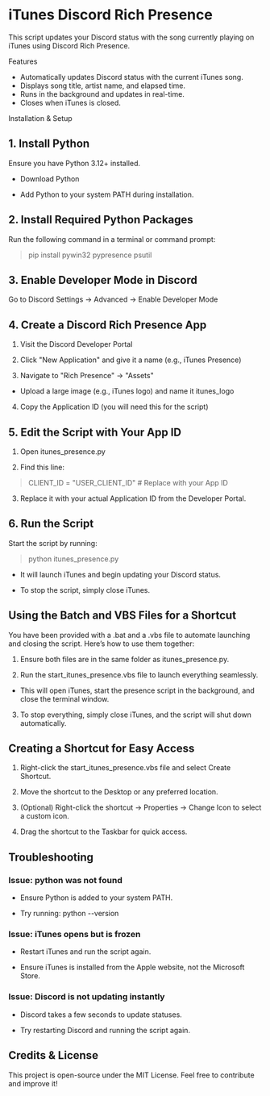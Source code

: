 # iTunes Discord Rich Presence

This script updates your Discord status with the song currently playing on iTunes using Discord Rich Presence.

Features

- Automatically updates Discord status with the current iTunes song.
- Displays song title, artist name, and elapsed time.
- Runs in the background and updates in real-time.
- Closes when iTunes is closed.

Installation & Setup

## 1. Install Python

  Ensure you have Python 3.12+ installed.

  - Download Python

  - Add Python to your system PATH during installation.

## 2. Install Required Python Packages

  Run the following command in a terminal or command prompt:

  > pip install pywin32 pypresence psutil

## 3. Enable Developer Mode in Discord

  Go to Discord Settings → Advanced → Enable Developer Mode

## 4. Create a Discord Rich Presence App

  1. Visit the Discord Developer Portal

  2. Click "New Application" and give it a name (e.g., iTunes Presence)

  3. Navigate to "Rich Presence" → "Assets"

  - Upload a large image (e.g., iTunes logo) and name it itunes_logo

  4. Copy the Application ID (you will need this for the script)

## 5. Edit the Script with Your App ID

  1. Open itunes_presence.py

  2. Find this line:

  > CLIENT_ID = "USER_CLIENT_ID"  # Replace with your App ID

  3. Replace it with your actual Application ID from the Developer Portal.

## 6. Run the Script

  Start the script by running:

  > python itunes_presence.py

  - It will launch iTunes and begin updating your Discord status.

  - To stop the script, simply close iTunes.

## Using the Batch and VBS Files for a Shortcut

  You have been provided with a .bat and a .vbs file to automate launching and closing the script. Here’s how to use them together:

  1. Ensure both files are in the same folder as itunes_presence.py.

  2. Run the start_itunes_presence.vbs file to launch everything seamlessly.

   - This will open iTunes, start the presence script in the background, and close the terminal window.

  3. To stop everything, simply close iTunes, and the script will shut down automatically.

## Creating a Shortcut for Easy Access

  1. Right-click the start_itunes_presence.vbs file and select Create Shortcut.

  2. Move the shortcut to the Desktop or any preferred location.

  3. (Optional) Right-click the shortcut → Properties → Change Icon to select a custom icon.

  4. Drag the shortcut to the Taskbar for quick access.

## Troubleshooting

  ### Issue: python was not found

   - Ensure Python is added to your system PATH.

   - Try running: python --version

  ### Issue: iTunes opens but is frozen

   - Restart iTunes and run the script again.

   - Ensure iTunes is installed from the Apple website, not the Microsoft Store.

  ### Issue: Discord is not updating instantly

   - Discord takes a few seconds to update statuses.

   - Try restarting Discord and running the script again.

## Credits & License

This project is open-source under the MIT License. Feel free to contribute and improve it!

